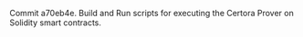 Commit a70eb4e.                    Build and Run scripts for executing the Certora Prover on Solidity smart contracts.